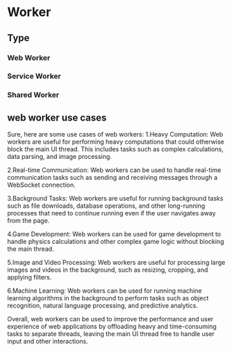 # Worker
## Type
### Web Worker
### Service Worker
### Shared Worker

## web worker use cases 

Sure, here are some use cases of web workers:
1.Heavy Computation: Web workers are useful for performing heavy computations that could otherwise block the main UI thread. This includes tasks such as complex calculations, data parsing, and image processing.

2.Real-time Communication: Web workers can be used to handle real-time communication tasks such as sending and receiving messages through a WebSocket connection.

3.Background Tasks: Web workers are useful for running background tasks such as file downloads, database operations, and other long-running processes that need to continue running even if the user navigates away from the page.

4.Game Development: Web workers can be used for game development to handle physics calculations and other complex game logic without blocking the main thread.

5.Image and Video Processing: Web workers are useful for processing large images and videos in the background, such as resizing, cropping, and applying filters.

6.Machine Learning: Web workers can be used for running machine learning algorithms in the background to perform tasks such as object recognition, natural language processing, and predictive analytics.

Overall, web workers can be used to improve the performance and user experience of web applications by offloading heavy and time-consuming tasks to separate threads, leaving the main UI thread free to handle user input and other interactions.